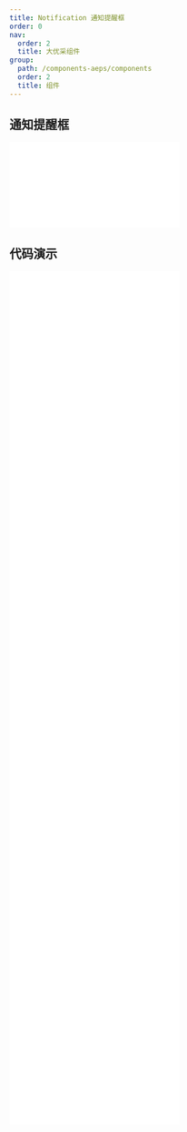```yaml
---
title: Notification 通知提醒框
order: 0
nav:
  order: 2
  title: 大优采组件
group:
  path: /components-aeps/components
  order: 2
  title: 组件
---
```


## 通知提醒框

<div>
<embed src="@docs-common/notification/index.md"></embed>
</div>
        
## 代码演示

<Row gutter=8>

  <Col span=12>
    
  <div class="code-box"><embed src="@abiz-rc-aeps/notification/demo/basic-notification-aeps.md"></embed></div>
          
  <div class="code-box"><embed src="@abiz-rc-aeps/notification/demo/with-icon-notification-aeps.md"></embed></div>
          
  <div class="code-box"><embed src="@abiz-rc-aeps/notification/demo/custom-icon-notification-aeps.md"></embed></div>
          
  <div class="code-box"><embed src="@abiz-rc-aeps/notification/demo/custom-style-notification-aeps.md"></embed></div>
          
  <div class="code-box"><embed src="@abiz-rc-aeps/notification/demo/hooks-notification-aeps.md"></embed></div>
          
  </Col>
          
  <Col span=12>
    
  <div class="code-box"><embed src="@abiz-rc-aeps/notification/demo/duration-notification-aeps.md"></embed></div>
          
  <div class="code-box"><embed src="@abiz-rc-aeps/notification/demo/with-btn-notification-aeps.md"></embed></div>
          
  <div class="code-box"><embed src="@abiz-rc-aeps/notification/demo/placement-notification-aeps.md"></embed></div>
          
  <div class="code-box"><embed src="@abiz-rc-aeps/notification/demo/update-notification-aeps.md"></embed></div>
          
  </Col>
          
</Row>
        
<div><embed src="@docs-common/notification/index-api.md"></embed><div>
        